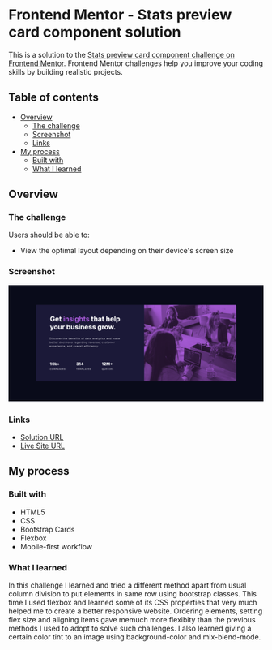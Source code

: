 # Frontend Mentor - Stats preview card component solution

This is a solution to the [Stats preview card component challenge on Frontend Mentor](https://www.frontendmentor.io/challenges/stats-preview-card-component-8JqbgoU62). Frontend Mentor challenges help you improve your coding skills by building realistic projects. 

## Table of contents

- [Overview](#overview)
  - [The challenge](#the-challenge)
  - [Screenshot](#screenshot)
  - [Links](#links)
- [My process](#my-process)
  - [Built with](#built-with)
  - [What I learned](#what-i-learned)

## Overview

### The challenge

Users should be able to:

- View the optimal layout depending on their device's screen size

### Screenshot

![](./images/Screenshot.png)

### Links

- [Solution URL](https://github.com/mdajmalshadab/Front-End-Projects/tree/Practice-Projects/2.%20Stats%20Preview%20Card)
- [Live Site URL](https://mdajmalshadab.github.io/Front-End-Projects/2.%20Stats%20Preview%20Card/index.html)

## My process

### Built with

- HTML5
- CSS
- Bootstrap Cards
- Flexbox
- Mobile-first workflow

### What I learned

In this challenge I learned and tried a different method apart from usual column division to put elements in same row using bootstrap classes. This time I used flexbox and learned some of its CSS properties that very much helped me to create a better responsive website. Ordering elements, setting flex size and aligning items gave memuch more flexibity than the previous methods I used to adopt to solve such challenges. I also learned giving a certain color tint to an image using background-color and mix-blend-mode. 
